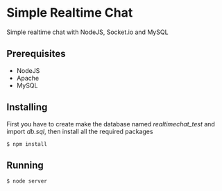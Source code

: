 # Simple Realtime Chat
Simple realtime chat with NodeJS, Socket.io and MySQL

## Prerequisites

- NodeJS
- Apache
- MySQL

## Installing

First you have to create make the database named *realtimechat_test* and import *db.sql*, then install all the required packages

```
$ npm install
```

## Running

```
$ node server
```
